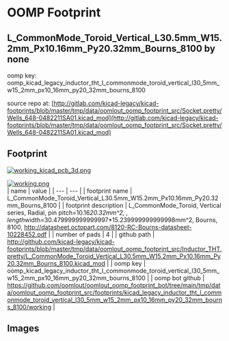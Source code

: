 # OOMP Footprint  
## L_CommonMode_Toroid_Vertical_L30.5mm_W15.2mm_Px10.16mm_Py20.32mm_Bourns_8100  by none  
  
oomp key: oomp_kicad_legacy_inductor_tht_l_commonmode_toroid_vertical_l30_5mm_w15_2mm_px10_16mm_py20_32mm_bourns_8100  
  
source repo at: [http://gitlab.com/kicad-legacy/kicad-footprints/blob/master/tmp/data/oomlout_oomp_footprint_src/Socket.pretty/Wells_648-0482211SA01.kicad_mod](http://gitlab.com/kicad-legacy/kicad-footprints/blob/master/tmp/data/oomlout_oomp_footprint_src/Socket.pretty/Wells_648-0482211SA01.kicad_mod)  
## Footprint  
  
[![working_kicad_pcb_3d.png](working_kicad_pcb_3d_600.png)](working_kicad_pcb_3d.png)  
  
[![working.png](working_600.png)](working.png)  
| name | value | 
| --- | --- | 
| footprint name | L_CommonMode_Toroid_Vertical_L30.5mm_W15.2mm_Px10.16mm_Py20.32mm_Bourns_8100 | 
| footprint description | L_CommonMode_Toroid, Vertical series, Radial, pin pitch=10.16*20.32mm^2, , length*width=30.479999999999997*15.239999999999998mm^2, Bourns, 8100, http://datasheet.octopart.com/8120-RC-Bourns-datasheet-10228452.pdf | 
| number of pads | 4 | 
| github path | http://github.com/kicad-legacy/kicad-footprints/blob/master/tmp/data/oomlout_oomp_footprint_src/Inductor_THT.pretty/L_CommonMode_Toroid_Vertical_L30.5mm_W15.2mm_Px10.16mm_Py20.32mm_Bourns_8100.kicad_mod | 
| oomp key | oomp_kicad_legacy_inductor_tht_l_commonmode_toroid_vertical_l30_5mm_w15_2mm_px10_16mm_py20_32mm_bourns_8100 | 
| oomp bot github | https://github.com/oomlout/oomlout_oomp_footprint_bot/tree/main/tmp/data/oomlout_oomp_footprint_src/footprints/kicad_legacy_inductor_tht_l_commonmode_toroid_vertical_l30_5mm_w15_2mm_px10_16mm_py20_32mm_bourns_8100/working | 
## Images  
